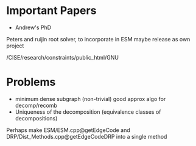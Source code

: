 Important Papers
================
- Andrew's PhD



Peters and ruijin root solver, to incorporate in ESM
	maybe release as own project





/CISE/research/constraints/public_html/GNU


Problems
========
- minimum dense subgraph (non-trivial) good approx algo for decomp/recomb
- Uniqueness of the decomposition (equivalence classes of decompositions)





Perhaps make ESM/ESM.cpp@getEdgeCode and DRP/Dist_Methods.cpp@getEdgeCodeDRP into a single method

